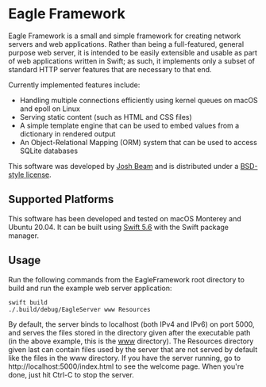 Eagle Framework
===============

Eagle Framework is a small and simple framework for creating network servers and web applications. Rather than being a full-featured, general purpose web server, it is intended to be easily extensible and usable as part of web applications written in Swift; as such, it implements only a subset of standard HTTP server features that are necessary to that end.

Currently implemented features include:

 - Handling multiple connections efficiently using kernel queues on macOS and epoll on Linux
 - Serving static content (such as HTML and CSS files)
 - A simple template engine that can be used to embed values from a dictionary in rendered output
 - An Object-Relational Mapping (ORM) system that can be used to access SQLite databases

This software was developed by [Josh Beam](https://joshbeam.com/) and is distributed under a [BSD-style license](LICENSE).

Supported Platforms
-------------------
This software has been developed and tested on macOS Monterey and Ubuntu 20.04. It can be built using [Swift 5.6](https://swift.org/download/) with the Swift package manager.

Usage
-----
Run the following commands from the EagleFramework root directory to build and run the example web server application:

    swift build
    ./.build/debug/EagleServer www Resources

By default, the server binds to localhost (both IPv4 and IPv6) on port 5000, and serves the files stored in the directory given after the executable path (in the above example, this is the [www](https://github.com/joshb/EagleServer/tree/master/www) directory). The Resources directory given last can contain files used by the server that are not served by default like the files in the www directory. If you have the server running, go to http://localhost:5000/index.html to see the welcome page. When you're done, just hit Ctrl-C to stop the server.

